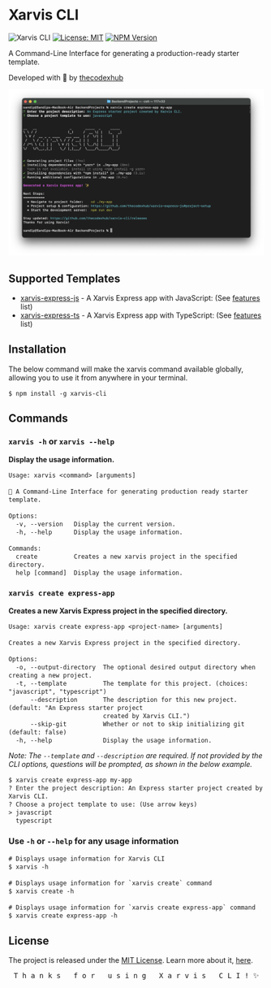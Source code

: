 # Xarvis CLI

![Xarvis CLI](https://github.com/thecodexhub/xarvis-cli/actions/workflows/ci.yml/badge.svg)
[![License: MIT](https://img.shields.io/badge/License-MIT-purple.svg)](https://opensource.org/licenses/MIT)
[![NPM Version](https://img.shields.io/npm/v/xarvis-cli.svg?style=flat)](https://www.npmjs.com/package/xarvis-cli)

A Command-Line Interface for generating a production-ready starter template.

Developed with 💜 by [thecodexhub](https://github.com/thecodexhub)

<img src="assets/images/screenshot.png" alt="xarvis cli">

## Supported Templates

- [xarvis-express-js](https://github.com/thecodexhub/xarvis-express-js) - A Xarvis Express app with JavaScript: (See [features](https://github.com/thecodexhub/xarvis-express-js#features) list)
- [xarvis-express-ts](https://github.com/thecodexhub/xarvis-express-ts) - A Xarvis Express app with TypeScript: (See [features](https://github.com/thecodexhub/xarvis-express-ts#features) list)

## Installation

The below command will make the xarvis command available globally, allowing you to use it from anywhere in your terminal.

```
$ npm install -g xarvis-cli
```

## Commands

### `xarvis -h` or `xarvis --help`

**Display the usage information.**

```shell
Usage: xarvis <command> [arguments]

🚀 A Command-Line Interface for generating production ready starter template.

Options:
  -v, --version   Display the current version.
  -h, --help      Display the usage information.

Commands:
  create          Creates a new xarvis project in the specified directory.
  help [command]  Display the usage information.
```

### `xarvis create express-app`

**Creates a new Xarvis Express project in the specified directory.**

```shell
Usage: xarvis create express-app <project-name> [arguments]

Creates a new Xarvis Express project in the specified directory.

Options:
  -o, --output-directory  The optional desired output directory when creating a new project.
  -t, --template          The template for this project. (choices: "javascript", "typescript")
      --description       The description for this new project. (default: "An Express starter project
                          created by Xarvis CLI.")
      --skip-git          Whether or not to skip initializing git (default: false)
  -h, --help              Display the usage information.
```

_Note: The `--template` and `--description` are required. If not provided by the CLI options, questions will be prompted, as shown in the below example._

```shell
$ xarvis create express-app my-app
? Enter the project description: An Express starter project created by Xarvis CLI.
? Choose a project template to use: (Use arrow keys)
> javascript
  typescript
```

### Use `-h` or `--help` for any usage information

```shell
# Displays usage information for Xarvis CLI
$ xarvis -h

# Displays usage information for `xarvis create` command
$ xarvis create -h

# Displays usage information for `xarvis create express-app` command
$ xarvis create express-app -h
```

## License

The project is released under the [MIT License](LICENSE). Learn more about it, [here](https://opensource.org/license/mit/).

<pre align="center">T h a n k s   f o r   u s i n g   X a r v i s   C L I ! ✨</pre>
